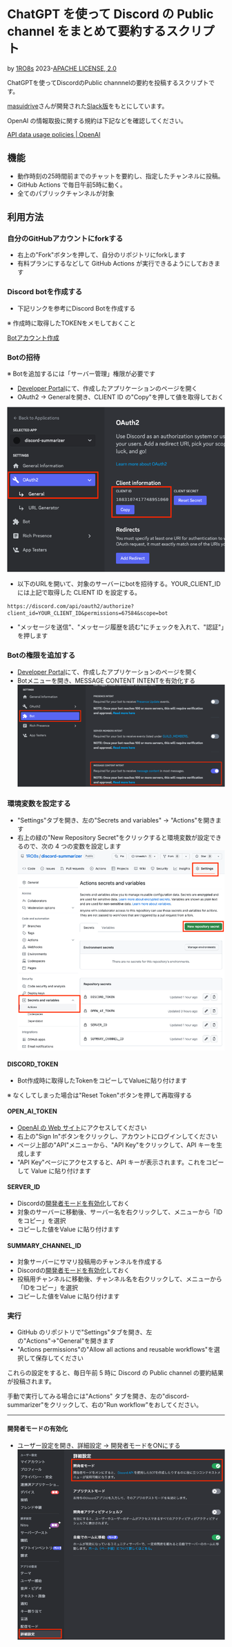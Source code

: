 # ChatGPT を使って Discord の Public channel をまとめて要約するスクリプト

by [1RO8s](https://twitter.com/kizzo168) 2023-[APACHE LICENSE, 2.0](https://www.apache.org/licenses/LICENSE-2.0)

ChatGPTを使ってDiscordのPublic channnelの要約を投稿するスクリプトです。

[masuidrive](https://twitter.com/masuidrive)さんが開発された[Slack版](https://github.com/masuidrive/slack-summarizer)をもとにしています。

OpenAI の情報取扱に関する規約は下記などを確認してください。

[API data usage policies | OpenAI](https://platform.openai.com/docs/data-usage-policies)


## 機能
- 動作時刻の25時間前までのチャットを要約し、指定したチャンネルに投稿。
- GitHub Actions で毎日午前5時に動く。
- 全てのパブリックチャンネルが対象

## 利用方法

### 自分のGitHubアカウントにforkする
- 右上の"Fork"ボタンを押して、自分のリポジトリにforkします
- 有料プランにするなどして GitHub Actions が実行できるようにしておきます

### Discord botを作成する
- 下記リンクを参考にDiscord Botを作成する

※ 作成時に取得したTOKENをメモしておくこと

[Botアカウント作成](https://discordpy.readthedocs.io/ja/latest/discord.html)

### Botの招待　
※ Botを追加するには「サーバー管理」権限が必要です
- [Developer Portal](https://discord.com/developers/applications)にて、作成したアプリケーションのページを開く
- OAuth2 -> Generalを開き、CLIENT ID の"Copy"を押して値を取得しておく

![discord-client-id](images/discord-client-id.png)

- 以下のURLを開いて、対象のサーバーにbotを招待する。YOUR_CLIENT_IDには上記で取得した CLIENT ID を設定する。
```
https://discord.com/api/oauth2/authorize?client_id=YOUR_CLIENT_ID&permissions=67584&scope=bot
```
- "メッセージを送信"、"メッセージ履歴を読む"にチェックを入れて、"認証"」を押します

### Botの権限を追加する
- [Developer Portal](https://discord.com/developers/applications)にて、作成したアプリケーションのページを開く
- Botメニューを開き、MESSAGE CONTENT INTENTを有効化する
![message-content-intent](images/message-content-setting.png)


### 環境変数を設定する
- "Settings"タブを開き、左の"Secrets and variables" -> "Actions"を開きます
- 右上の緑の"New Repository Secret"をクリックすると環境変数が設定できるので、次の 4 つの変数を設定します
![secrets-and-variables](images/secrets-and-variables.png)


#### DISCORD_TOKEN
- Bot作成時に取得したTokenをコピーしてValueに貼り付けます

※ なくしてしまった場合は"Reset Token"ボタンを押して再取得する

#### OPEN_AI_TOKEN
- [OpenAI の Web サイト](https://platform.openai.com/)にアクセスしてください
- 右上の"Sign In"ボタンをクリックし、アカウントにログインしてください
- ページ上部の"API"メニューから、"API Key"をクリックして、API キーを生成します
- "API Key"ページにアクセスすると、API キーが表示されます。これをコピーして Value に貼り付けます

#### SERVER_ID
- Discordの[開発者モードを有効化](#開発者モードの有効化)しておく
- 対象のサーバーに移動後、サーバー名を右クリックして、メニューから「IDをコピー」を選択
- コピーした値をValue に貼り付けます

#### SUMMARY_CHANNEL_ID
- 対象サーバーにサマリ投稿用のチャンネルを作成する
- Discordの[開発者モードを有効化](#開発者モードの有効化)しておく
- 投稿用チャンネルに移動後、チャンネル名を右クリックして、メニューから「IDをコピー」を選択
- コピーした値をValue に貼り付けます

### 実行
- GitHub のリポジトリで"Settings"タブを開き、左の"Actions"→"General"を開きます
- "Actions permissions"の"Allow all actions and reusable workflows"を選択して保存してください

これらの設定をすると、毎日午前 5 時に Discord の Public channel の要約結果が投稿されます。

手動で実行してみる場合には"Actions" タブを開き、左の"discord-summarizer"をクリックして、右の"Run workflow"をおしてください。

---

#### 開発者モードの有効化
- ユーザー設定を開き、詳細設定 -> 開発者モードをONにする
![developer-mode](images/developer-mode.png)

